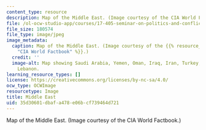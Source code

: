 ```yaml
---
content_type: resource
description: Map of the Middle East. (Image courtesy of the CIA World Factbook.)
file: /ol-ocw-studio-app/courses/17-405-seminar-on-politics-and-conflict-in-the-middle-east-fall-2003/35d30601dbafa478e06bcf739464d721_17-405f03.jpg
file_size: 180574
file_type: image/jpeg
image_metadata:
  caption: Map of the Middle East. (Image courtesy of the {{% resource_link "0df1d96e-9081-4f10-ba59-f7fc7b2de999"
    "CIA World Factbook" %}}.)
  credit: ''
  image-alt: Map showing Saudi Arabia, Yemen, Oman, Iraq, Iran, Turkey, Egypt, Israel,
    Lebanon.
learning_resource_types: []
license: https://creativecommons.org/licenses/by-nc-sa/4.0/
ocw_type: OCWImage
resourcetype: Image
title: Middle East
uid: 35d30601-dbaf-a478-e06b-cf739464d721
---
```

Map of the Middle East. (Image courtesy of the CIA World Factbook.)